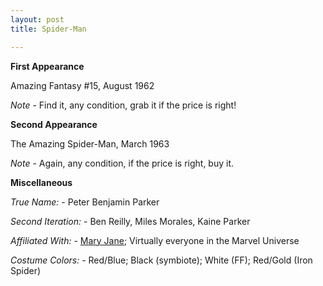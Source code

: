 ```yaml
---
layout: post
title: Spider-Man

---
```


**First Appearance**

Amazing Fantasy #15, August 1962

*Note* - Find it, any condition, grab it if the price is right!

**Second Appearance**

The Amazing Spider-Man, March 1963

*Note* - Again, any condition, if the price is right, buy it.

**Miscellaneous**

*True Name:* - Peter Benjamin Parker

*Second Iteration:* - Ben Reilly, Miles Morales, Kaine Parker

*Affiliated With:* - <a href="http://comicfirsts.com/2016-01-16-mary-jane-watson">Mary Jane</a>; Virtually everyone in the Marvel Universe

*Costume Colors:* - Red/Blue; Black (symbiote); White (FF); Red/Gold (Iron Spider)
